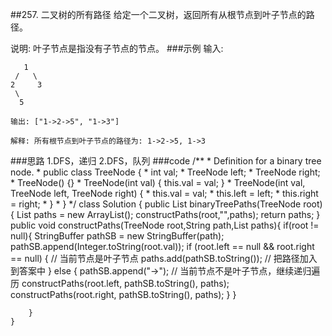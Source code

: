 ##257. 二叉树的所有路径
给定一个二叉树，返回所有从根节点到叶子节点的路径。

说明: 叶子节点是指没有子节点的节点。
###示例
    输入:
    
       1
     /   \
    2     3
     \
      5
    
    输出: ["1->2->5", "1->3"]
    
    解释: 所有根节点到叶子节点的路径为: 1->2->5, 1->3
    
###思路
    1.DFS，递归
    2.DFS，队列
###code
    /**
     * Definition for a binary tree node.
     * public class TreeNode {
     *     int val;
     *     TreeNode left;
     *     TreeNode right;
     *     TreeNode() {}
     *     TreeNode(int val) { this.val = val; }
     *     TreeNode(int val, TreeNode left, TreeNode right) {
     *         this.val = val;
     *         this.left = left;
     *         this.right = right;
     *     }
     * }
     */
    class Solution {
        public List<String> binaryTreePaths(TreeNode root) {
            List<String> paths = new ArrayList<String>();
            constructPaths(root,"",paths);
            return paths;
        }
        public void constructPaths(TreeNode root,String path,List<String> paths){
            if(root != null){
                StringBuffer pathSB = new StringBuffer(path);
                pathSB.append(Integer.toString(root.val));
                if (root.left == null && root.right == null) {  // 当前节点是叶子节点
                    paths.add(pathSB.toString());  // 把路径加入到答案中
                } else {
                    pathSB.append("->");  // 当前节点不是叶子节点，继续递归遍历
                    constructPaths(root.left, pathSB.toString(), paths);
                    constructPaths(root.right, pathSB.toString(), paths);
                }
            }
    
        }
    }